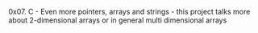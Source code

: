 0x07. C - Even more pointers, arrays and strings - this project talks more about 2-dimensional arrays or in general multi dimensional arrays
